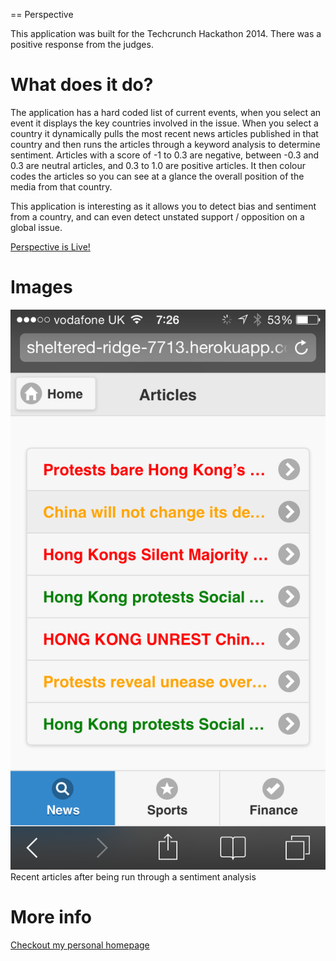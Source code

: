 == Perspective

This application was built for the Techcrunch Hackathon 2014. There was a positive response from the judges. 

# What does it do?

The application has a hard coded list of current events, when you select an event it displays the key countries involved in the issue. When you select a country it dynamically pulls the most recent news articles published in that country and then runs the articles through a keyword analysis to determine sentiment. Articles with a score of -1 to 0.3 are negative, between -0.3 and 0.3 are neutral articles, and 0.3 to 1.0 are positive articles. It then colour codes the articles so you can see at a glance the overall position of the media from that country. 

This application is interesting as it allows you to detect bias and sentiment from a country, and can even detect unstated support / opposition on a global issue. 

[Perspective is Live!](http://sheltered-ridge-7713.herokuapp.com/)

# Images

![Recent articles after being run through a sentiment analysis](https://raw.githubusercontent.com/rralston/perspective/master/public/assets/perspective.png)
Recent articles after being run through a sentiment analysis

# More info

[Checkout my personal homepage](http://rupertralston.com/)